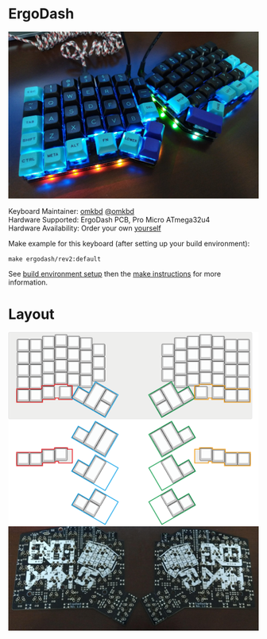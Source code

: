 # ErgoDash

![ErgoDash](https://github.com/omkbd/picture/blob/master/IMG_20180630_1702141.jpg)

Keyboard Maintainer: [omkbd](https://github.com/omkbd) [@omkbd](https://twitter.com/omkbd)  
Hardware Supported: ErgoDash PCB, Pro Micro ATmega32u4  
Hardware Availability: Order your own [yourself](https://github.com/omkbd/ErgoDash)


Make example for this keyboard (after setting up your build environment):

    make ergodash/rev2:default

See [build environment setup](https://docs.qmk.fm/#/getting_started_build_tools) then the [make instructions](https://docs.qmk.fm/#/getting_started_make_guide) for more information.

# Layout
![layout](https://github.com/omkbd/picture/blob/master/ergodash-layout.png)
![PCB](https://github.com/omkbd/picture/blob/master/IMG_20180630_2022231.jpg)
